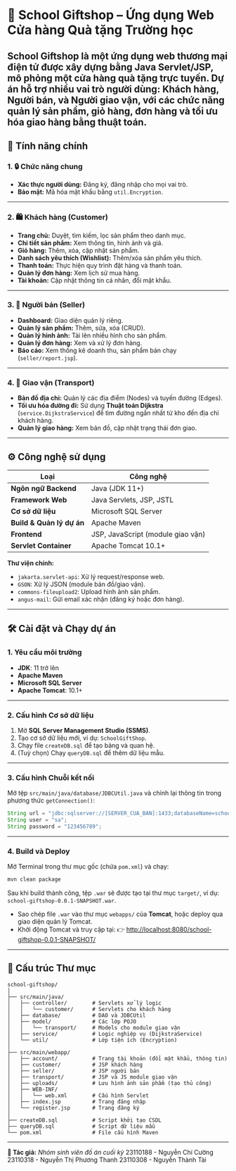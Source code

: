 # 🎁 School Giftshop – Ứng dụng Web Cửa hàng Quà tặng Trường học
**School Giftshop** là một ứng dụng web thương mại điện tử được xây dựng bằng **Java Servlet/JSP**, mô phỏng một cửa hàng quà tặng trực tuyến.
Dự án hỗ trợ nhiều vai trò người dùng: **Khách hàng**, **Người bán**, và **Người giao vận**, với các chức năng quản lý sản phẩm, giỏ hàng, đơn hàng và tối ưu hóa giao hàng bằng thuật toán.
---
## 🚀 Tính năng chính
### 1. 🔒 Chức năng chung
* **Xác thực người dùng:** Đăng ký, đăng nhập cho mọi vai trò.
* **Bảo mật:** Mã hóa mật khẩu bằng `util.Encryption`.
---
### 2. 🛍️ Khách hàng (Customer)
* **Trang chủ:** Duyệt, tìm kiếm, lọc sản phẩm theo danh mục.
* **Chi tiết sản phẩm:** Xem thông tin, hình ảnh và giá.
* **Giỏ hàng:** Thêm, xóa, cập nhật sản phẩm.
* **Danh sách yêu thích (Wishlist):** Thêm/xóa sản phẩm yêu thích.
* **Thanh toán:** Thực hiện quy trình đặt hàng và thanh toán.
* **Quản lý đơn hàng:** Xem lịch sử mua hàng.
* **Tài khoản:** Cập nhật thông tin cá nhân, đổi mật khẩu.
---
### 3. 🏪 Người bán (Seller)

* **Dashboard:** Giao diện quản lý riêng.
* **Quản lý sản phẩm:** Thêm, sửa, xóa (CRUD).
* **Quản lý hình ảnh:** Tải lên nhiều hình cho sản phẩm.
* **Quản lý đơn hàng:** Xem và xử lý đơn hàng.
* **Báo cáo:** Xem thống kê doanh thu, sản phẩm bán chạy (`seller/report.jsp`).
---
### 4. 🚚 Giao vận (Transport)
* **Bản đồ địa chỉ:** Quản lý các địa điểm (Nodes) và tuyến đường (Edges).
* **Tối ưu hóa đường đi:** Sử dụng **Thuật toán Dijkstra** (`service.DijkstraService`) để tìm đường ngắn nhất từ kho đến địa chỉ khách hàng.
* **Quản lý giao hàng:** Xem bản đồ, cập nhật trạng thái đơn giao.
---
## ⚙️ Công nghệ sử dụng
| Loại                      | Công nghệ                         |
| ------------------------- | --------------------------------- |
| **Ngôn ngữ Backend**      | Java (JDK 11+)                    |
| **Framework Web**         | Java Servlets, JSP, JSTL          |
| **Cơ sở dữ liệu**         | Microsoft SQL Server              |
| **Build & Quản lý dự án** | Apache Maven                      |
| **Frontend**              | JSP, JavaScript (module giao vận) |
| **Servlet Container**     | Apache Tomcat 10.1+               |
**Thư viện chính:**
* `jakarta.servlet-api`: Xử lý request/response web.
* `GSON`: Xử lý JSON (module bản đồ/giao vận).
* `commons-fileupload2`: Upload hình ảnh sản phẩm.
* `angus-mail`: Gửi email xác nhận (đăng ký hoặc đơn hàng).

---

## 🛠️ Cài đặt và Chạy dự án
### 1. Yêu cầu môi trường
* **JDK**: 11 trở lên
* **Apache Maven**
* **Microsoft SQL Server**
* **Apache Tomcat**: 10.1+
---
### 2. Cấu hình Cơ sở dữ liệu
1. Mở **SQL Server Management Studio (SSMS)**.
2. Tạo cơ sở dữ liệu mới, ví dụ: `SchoolGiftShop`.
3. Chạy file `createDB.sql` để tạo bảng và quan hệ.
4. (Tuỳ chọn) Chạy `queryDB.sql` để thêm dữ liệu mẫu.
---
### 3. Cấu hình Chuỗi kết nối
Mở tệp `src/main/java/database/JDBCUtil.java` và chỉnh lại thông tin trong phương thức `getConnection()`:

```java
String url = "jdbc:sqlserver://[SERVER_CUA_BAN]:1433;databaseName=school_giftshop;encrypt=true;trustServerCertificate=true;";
String user = "sa";
String password = "123456789";
```

---
### 4. Build và Deploy

Mở Terminal trong thư mục gốc (chứa `pom.xml`) và chạy:

```bash
mvn clean package
```

Sau khi build thành công, tệp `.war` sẽ được tạo tại thư mục `target/`, ví dụ:
`school-giftshop-0.0.1-SNAPSHOT.war`.

* Sao chép file `.war` vào thư mục `webapps/` của **Tomcat**,
  hoặc deploy qua giao diện quản lý Tomcat.
* Khởi động Tomcat và truy cập tại:
  👉 [http://localhost:8080/school-giftshop-0.0.1-SNAPSHOT/](http://localhost:8080/school-giftshop-0.0.1-SNAPSHOT/)

---

## 📂 Cấu trúc Thư mục

```
school-giftshop/
│
├── src/main/java/
│   ├── controller/        # Servlets xử lý logic
│   │   └── customer/      # Servlets cho khách hàng
│   ├── database/          # DAO và JDBCUtil
│   ├── model/             # Các lớp POJO
│   │   └── transport/     # Models cho module giao vận
│   ├── service/           # Logic nghiệp vụ (DijkstraService)
│   └── util/              # Lớp tiện ích (Encryption)
│
├── src/main/webapp/
│   ├── account/           # Trang tài khoản (đổi mật khẩu, thông tin)
│   ├── customer/          # JSP khách hàng
│   ├── seller/            # JSP người bán
│   ├── transport/         # JSP và JS module giao vận
│   ├── uploads/           # Lưu hình ảnh sản phẩm (tạo thủ công)
│   ├── WEB-INF/
│   │   └── web.xml        # Cấu hình Servlet
│   ├── index.jsp          # Trang đăng nhập
│   └── register.jsp       # Trang đăng ký
│
├── createDB.sql           # Script khởi tạo CSDL
├── queryDB.sql            # Script dữ liệu mẫu
└── pom.xml                # File cấu hình Maven
```

---

**📧 Tác giả:** *Nhóm sinh viên đồ án cuối kỳ*
23110188 - Nguyễn Chí Cường
23110318 - Nguyễn Thị Phương Thanh
23110308 - Nguyễn Thành Tài
